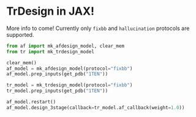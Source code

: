 # TrDesign in JAX!
More info to come! Currently only `fixbb` and `hallucination` protocols are supported.
```python
from af import mk_afdesign_model, clear_mem
from tr import mk_trdesign_model

clear_mem()
af_model = mk_afdesign_model(protocol="fixbb")
af_model.prep_inputs(get_pdb("1TEN"))

tr_model = mk_trdesign_model(protocol="fixbb")
tr_model.prep_inputs(get_pdb("1TEN"))

af_model.restart()
af_model.design_3stage(callback=tr_model.af_callback(weight=1.0))
```

